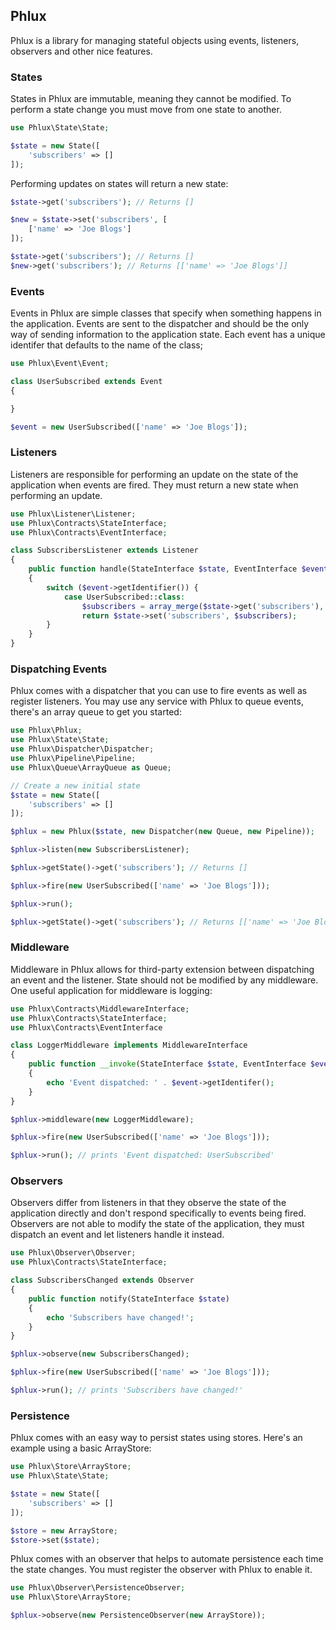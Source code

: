 ## Phlux

Phlux is a library for managing stateful objects using events, listeners, observers and other nice
features.

### States

States in Phlux are immutable, meaning they cannot be modified. To perform a state change you must move
from one state to another.

```php
use Phlux\State\State;

$state = new State([
    'subscribers' => []
]);
```

Performing updates on states will return a new state:

```php
$state->get('subscribers'); // Returns []

$new = $state->set('subscribers', [
    ['name' => 'Joe Blogs']
]);

$state->get('subscribers'); // Returns []
$new->get('subscribers'); // Returns [['name' => 'Joe Blogs']]
```

### Events

Events in Phlux are simple classes that specify when something happens in the application. Events
are sent to the dispatcher and should be the only way of sending information to the application state. Each
event has a unique identifer that defaults to the name of the class;

```php
use Phlux\Event\Event;

class UserSubscribed extends Event
{

}

$event = new UserSubscribed(['name' => 'Joe Blogs']);
```

### Listeners

Listeners are responsible for performing an update on the state of the application when events are fired.
They must return a new state when performing an update.

```php
use Phlux\Listener\Listener;
use Phlux\Contracts\StateInterface;
use Phlux\Contracts\EventInterface;

class SubscribersListener extends Listener
{
    public function handle(StateInterface $state, EventInterface $event)
    {
        switch ($event->getIdentifier()) {
            case UserSubscribed::class:
                $subscribers = array_merge($state->get('subscribers'), $event->getPayload());
                return $state->set('subscribers', $subscribers);
        }
    }
}
```

### Dispatching Events

Phlux comes with a dispatcher that you can use to fire events as well as register listeners.
You may use any service with Phlux to queue events, there's an array queue to get you started:

```php
use Phlux\Phlux;
use Phlux\State\State;
use Phlux\Dispatcher\Dispatcher;
use Phlux\Pipeline\Pipeline;
use Phlux\Queue\ArrayQueue as Queue;

// Create a new initial state
$state = new State([
    'subscribers' => []
]);

$phlux = new Phlux($state, new Dispatcher(new Queue, new Pipeline));

$phlux->listen(new SubscribersListener);

$phlux->getState()->get('subscribers'); // Returns []

$phlux->fire(new UserSubscribed(['name' => 'Joe Blogs']));

$phlux->run();

$phlux->getState()->get('subscribers'); // Returns [['name' => 'Joe Blogs']]
```

### Middleware

Middleware in Phlux allows for third-party extension between dispatching an event and the listener.
State should not be modified by any middleware. One useful application for middleware is logging:

```php
use Phlux\Contracts\MiddlewareInterface;
use Phlux\Contracts\StateInterface;
use Phlux\Contracts\EventInterface

class LoggerMiddleware implements MiddlewareInterface
{
    public function __invoke(StateInterface $state, EventInterface $event, callable $next)
    {
        echo 'Event dispatched: ' . $event->getIdentifer();
    }
}

$phlux->middleware(new LoggerMiddleware);

$phlux->fire(new UserSubscribed(['name' => 'Joe Blogs']));

$phlux->run(); // prints 'Event dispatched: UserSubscribed'
```

### Observers

Observers differ from listeners in that they observe the state of the application directly and don't
respond specifically to events being fired. Observers are not able to modify the state of the application,
they must dispatch an event and let listeners handle it instead.

```php
use Phlux\Observer\Observer;
use Phlux\Contracts\StateInterface;

class SubscribersChanged extends Observer
{
    public function notify(StateInterface $state)
    {
        echo 'Subscribers have changed!';
    }
}

$phlux->observe(new SubscribersChanged);

$phlux->fire(new UserSubscribed(['name' => 'Joe Blogs']));

$phlux->run(); // prints 'Subscribers have changed!'
```

### Persistence

Phlux comes with an easy way to persist states using stores. Here's an example using a basic ArrayStore:

```php
use Phlux\Store\ArrayStore;
use Phlux\State\State;

$state = new State([
    'subscribers' => []
]);

$store = new ArrayStore;
$store->set($state);
```

Phlux comes with an observer that helps to automate persistence each time the state changes. You must
register the observer with Phlux to enable it.

```php
use Phlux\Observer\PersistenceObserver;
use Phlux\Store\ArrayStore;

$phlux->observe(new PersistenceObserver(new ArrayStore));
```
